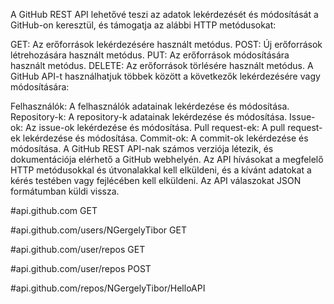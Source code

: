 A GitHub REST API lehetővé teszi az adatok lekérdezését és módosítását a GitHub-on keresztül, és támogatja az alábbi HTTP metódusokat:

GET: Az erőforrások lekérdezésére használt metódus.
POST: Új erőforrások létrehozására használt metódus.
PUT: Az erőforrások módosítására használt metódus.
DELETE: Az erőforrások törlésére használt metódus.
A GitHub API-t használhatjuk többek között a következők lekérdezésére vagy módosítására:

Felhasználók: A felhasználók adatainak lekérdezése és módosítása.
Repository-k: A repository-k adatainak lekérdezése és módosítása.
Issue-ok: Az issue-ok lekérdezése és módosítása.
Pull request-ek: A pull request-ek lekérdezése és módosítása.
Commit-ok: A commit-ok lekérdezése és módosítása.
A GitHub REST API-nak számos verziója létezik, és dokumentációja elérhető a GitHub webhelyén. Az API hívásokat a megfelelő HTTP metódusokkal és útvonalakkal kell elküldeni, és a kívánt adatokat a kérés testében vagy fejlécében kell elküldeni. Az API válaszokat JSON formátumban küldi vissza.

#api.github.com GET

#api.github.com/users/NGergelyTibor GET

#api.github.com/user/repos GET

#api.github.com/user/repos POST

#api.github.com/repos/NGergelyTibor/HelloAPI

